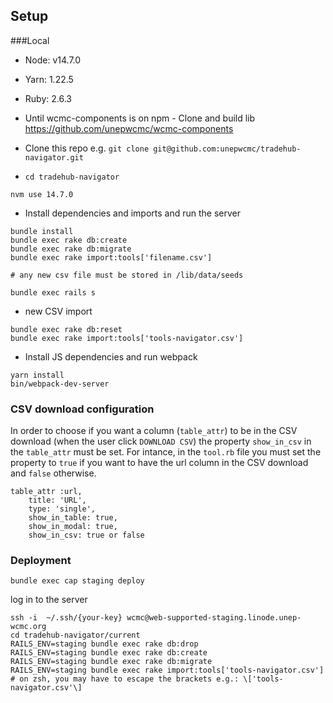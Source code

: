 ## Setup

###Local

- Node: v14.7.0
- Yarn: 1.22.5
- Ruby: 2.6.3


- Until wcmc-components is on npm - Clone and build lib https://github.com/unepwcmc/wcmc-components

- Clone this repo e.g. `git clone git@github.com:unepwcmc/tradehub-navigator.git`
- `cd tradehub-navigator`

```
nvm use 14.7.0
```

- Install dependencies and imports and run the server

```
bundle install
bundle exec rake db:create
bundle exec rake db:migrate
bundle exec rake import:tools['filename.csv'] 

# any new csv file must be stored in /lib/data/seeds 

bundle exec rails s
```
- new CSV import

```
bundle exec rake db:reset
bundle exec rake import:tools['tools-navigator.csv']
```

- Install JS dependencies and run webpack

```
yarn install
bin/webpack-dev-server
```

### CSV download configuration

In order to choose if you want a column (`table_attr`) to be in the CSV download (when the user click `DOWNLOAD CSV`) the property `show_in_csv` in the `table_attr` must be set. For intance, in the `tool.rb` file you must set the property to `true` if you want to have the url column in the CSV download and `false` otherwise.
```
table_attr :url,
    title: 'URL',
    type: 'single',
    show_in_table: true,
    show_in_modal: true,
    show_in_csv: true or false
```

### Deployment

`bundle exec cap staging deploy`

log in to the server
```
ssh -i  ~/.ssh/{your-key} wcmc@web-supported-staging.linode.unep-wcmc.org
cd tradehub-navigator/current
RAILS_ENV=staging bundle exec rake db:drop
RAILS_ENV=staging bundle exec rake db:create
RAILS_ENV=staging bundle exec rake db:migrate
RAILS_ENV=staging bundle exec rake import:tools['tools-navigator.csv']
# on zsh, you may have to escape the brackets e.g.: \['tools-navigator.csv'\]
```
